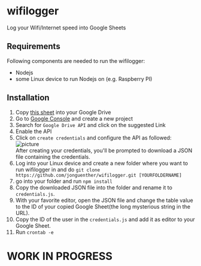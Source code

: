 # wifilogger
Log your Wifi/Internet speed into Google Sheets

## Requirements
Following components are needed to run the wifilogger:
- Nodejs
- some Linux device to run Nodejs on (e.g. Raspberry PI)

## Installation

1. Copy [this sheet](https://somelink) into your Google Drive
1. Go to [Google Console](https://console.cloud.google.com/) and create a new project
1. Search for `Google Drive API` and click on the suggested Link
1. Enable the API
1. Click on `create credentials` and configure the API as followed: <br>![picture](https://i.imgur.com/PGKwmou.png) <br>After creating your credentials, you'll be prompted to download a JSON file containing the credentials.
1. Log into your Linux device and create a new folder where you want to run wifilogger in and do `git clone https://github.com/jonguenther/wifilogger.git [YOURFOLDERNAME]`
1. go into your folder and run `npm install`
1. Copy the downloaded JSON file into the folder and rename it to `credentials.js`.
1. With your favorite editor, open the JSON file and change the table value to the ID of your copied Google Sheet(the long mysterious string in the URL).
1. Copy the ID of the user in the `credentials.js` and add it as editor to your Google Sheet.
1. Run `crontab -e`

# WORK IN PROGRESS
